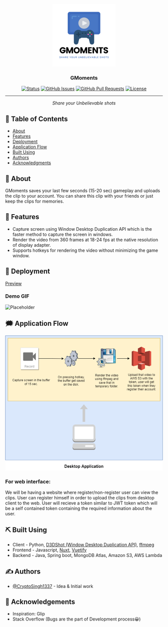 <p align="center">
 <img width=200px height=200px src="assets/logo/logo.png" alt="Project logo">
</p>

<h3 align="center">GMoments</h3>

<div align="center">

[![Status](https://img.shields.io/badge/status-active-success.svg)]()
[![GitHub Issues](https://img.shields.io/github/issues/CryptoSingh1337/GMoments)](https://github.com/CryptoSingh1337/GMomemts/issues)
[![GitHub Pull Requests](https://img.shields.io/github/issues-pr/CryptoSingh1337/GMoments)](https://github.com/CryptoSingh1337/GMomemts/pulls)
[![License](https://img.shields.io/badge/license-MIT-blue.svg)](LICENSE.md)

</div>

---

<p align="center"> <i>Share your Unbelievable shots</i>
    <br> 
</p>

## 📝 Table of Contents

- [About](#about)
- [Features](#features)
- [Deployment](#deployment)
- [Application Flow](#application_flow)
- [Built Using](#built_using)
- [Authors](#authors)
- [Acknowledgments](#acknowledgement)

## 🧐 About <a name = "about"></a>

GMoments saves your last few seconds (15-20 sec) gameplay and uploads the clip to your account. You can share this clip with your friends or just keep the clips for memories.

## 🤖 Features <a name = "features"></a>

- Capture screen using Window Desktop Duplication API which is the faster method to capture the screen in windows.
- Render the video from 360 frames at 18-24 fps at the native resolution of display adapter.
- Supports hotkeys for rendering the video without minimizing the game window.

## 🚀 Deployment <a name = "deployment"></a>

[Preview](/)

### Demo GIF

![Placeholder](https://tenor.com/F4ci.gif)

## 🗯 Application Flow <a name = "application_flow"></a>

<img src="assets/application_flow/desktop_application_flow.png" alt="desktop application flow">

### **For web interface:**

We will be having a website where register/non-register user can view the clips. User can register himself in order to upload the clips from desktop client to the web.
User will recieve a token similar to JWT token which will be a self contained token containing the required information about the user.

## ⛏️ Built Using <a name = "built_using"></a>

- Client - Python, [D3DShot (Window Desktop Duplication API)](https://github.com/SerpentAI/d3dshot), [ffmpeg](https://github.com/kkroening/ffmpeg-python)
- Frontend - Javascript, [Nuxt](https://github.com/nuxt/nuxt.js), [Vuetify](https://github.com/vuetifyjs/vuetify)
- Backend - Java, Spring boot, MongoDB Atlas, Amazon S3, AWS Lambda

## ✍️ Authors <a name = "authors"></a>

- [@CryptoSingh1337](https://github.com/CryptoSingh1337) - Idea & Initial work

## 🎉 Acknowledgements <a name = "acknowledgement"></a>

- Inspiration: Glip
- Stack Overflow (Bugs are the part of Development process😀)
